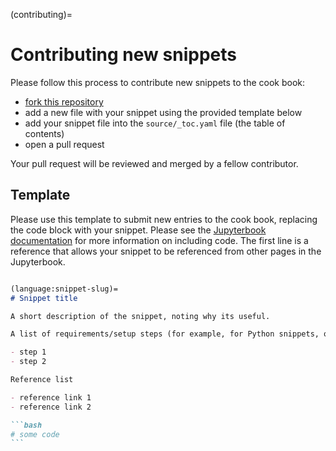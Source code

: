 (contributing)=
# Contributing new snippets

Please follow this process to contribute new snippets to the cook book:

- [fork this repository](https://github.com/OCNS/CompNeuroCookBook)
- add a new file with your snippet using the provided template below
- add your snippet file into the `source/_toc.yaml` file (the table of contents)
- open a pull request

Your pull request will be reviewed and merged by a fellow contributor.

## Template

Please use this template to submit new entries to the cook book, replacing the code block with your snippet.
Please see the [Jupyterbook documentation](https://jupyterbook.org/en/stable/reference/cheatsheet.html#code) for more information on including code.
The first line is a reference that allows your snippet to be referenced from other pages in the Jupyterbook.

````markdown

(language:snippet-slug)=
# Snippet title

A short description of the snippet, noting why its useful.

A list of requirements/setup steps (for example, for Python snippets, one may need to install some packages)

- step 1
- step 2

Reference list

- reference link 1
- reference link 2

```bash
# some code
```

````
